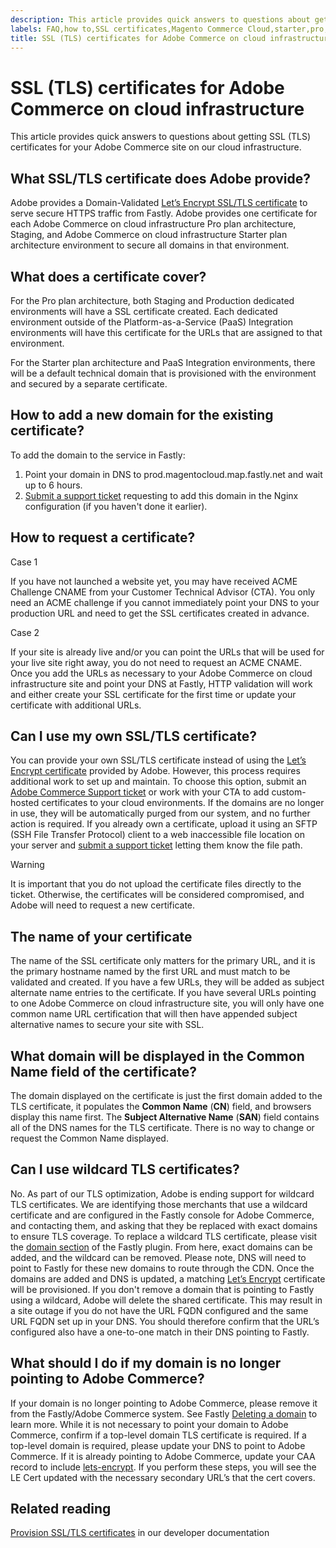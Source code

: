 ```yaml
---
description: This article provides quick answers to questions about getting SSL (TLS) certificates for your Adobe Commerce site on our cloud infrastructure.
labels: FAQ,how to,SSL certificates,Magento Commerce Cloud,starter,pro,certificate request,Adobe Commerce
title: SSL (TLS) certificates for Adobe Commerce on cloud infrastructure
---
```


# SSL (TLS) certificates for Adobe Commerce on cloud infrastructure

This article provides quick answers to questions about getting SSL (TLS) certificates for your Adobe Commerce site on our cloud infrastructure.

## What SSL/TLS certificate does Adobe provide?

Adobe provides a Domain-Validated [Let’s Encrypt SSL/TLS certificate](https://letsencrypt.org/) to serve secure HTTPS traffic from Fastly. Adobe provides one certificate for each Adobe Commerce on cloud infrastructure Pro plan architecture, Staging, and Adobe Commerce on cloud infrastructure Starter plan architecture environment to secure all domains in that environment.

## What does a certificate cover?

For the Pro plan architecture, both Staging and Production dedicated environments will have a SSL certificate created. Each dedicated environment outside of the Platform-as-a-Service (PaaS) Integration environments will have this certificate for the URLs that are assigned to that environment.

For the Starter plan architecture and PaaS Integration environments, there will be a default technical domain that is provisioned with the environment and secured by a separate certificate.

## How to add a new domain for the existing certificate?

To add the domain to the service in Fastly:

1. Point your domain in DNS to prod.magentocloud.map.fastly.net and wait up to 6 hours.
1. [Submit a support ticket](https://support.magento.com/hc/en-us/articles/360000913794#submit-ticket) requesting to add this domain in the Nginx configuration (if you haven't done it earlier).

## How to request a certificate?

Case 1

If you have not launched a website yet, you may have received ACME Challenge CNAME from your Customer Technical Advisor (CTA). You only need an ACME challenge if you cannot immediately point your DNS to your production URL and need to get the SSL certificates created in advance.

Case 2

If your site is already live and/or you can point the URLs that will be used for your live site right away, you do not need to request an ACME CNAME. Once you add the URLs as necessary to your Adobe Commerce on cloud infrastructure site and point your DNS at Fastly, HTTP validation will work and either create your SSL certificate for the first time or update your certificate with additional URLs.

## Can I use my own SSL/TLS certificate?

You can provide your own SSL/TLS certificate instead of using the [Let’s Encrypt certificate](https://letsencrypt.org/) provided by Adobe. However, this process requires additional work to set up and maintain. To choose this option, submit an [Adobe Commerce Support ticket](https://support.magento.com/hc/en-us/articles/360019088251) or work with your CTA to add custom-hosted certificates to your cloud environments. If the domains are no longer in use, they will be automatically purged from our system, and no further action is required. If you already own a certificate, upload it using an SFTP (SSH File Transfer Protocol) client to a web inaccessible file location on your server and [submit a support ticket](https://support.magento.com/hc/en-us/articles/360000913794#submit-ticket) letting them know the file path.

>[!WARNING]
>
>It is important that you do not upload the certificate files directly to the ticket. Otherwise, the certificates will be considered compromised, and Adobe will need to request a new certificate.

## The name of your certificate

The name of the SSL certificate only matters for the primary URL, and it is the primary hostname named by the first URL and must match to be validated and created. If you have a few URLs, they will be added as subject alternate name entries to the certificate. If you have several URLs pointing to one Adobe Commerce on cloud infrastructure site, you will only have one common name URL certification that will then have appended subject alternative names to secure your site with SSL.

## What domain will be displayed in the Common Name field of the certificate?

The domain displayed on the certificate is just the first domain added to the TLS certificate, it populates the **Common Name** (**CN**) field, and browsers display this name first. The **Subject Alternative Name** (**SAN**) field contains all of the DNS names for the TLS certificate. There is no way to change or request the Common Name displayed.

## Can I use wildcard TLS certificates?

No. As part of our TLS optimization, Adobe is ending support for wildcard TLS certificates. We are identifying those merchants that use a wildcard certificate and are configured in the Fastly console for Adobe Commerce, and contacting them, and asking that they be replaced with exact domains to ensure TLS coverage. To replace a wildcard TLS certificate, please visit the [domain section](https://devdocs.magento.com/cloud/cdn/configure-fastly-customize-cache.html#manage-domains) of the Fastly plugin. From here, exact domains can be added, and the wildcard can be removed. Please note, DNS will need to point to Fastly for these new domains to route through the CDN. Once the domains are added and DNS is updated, a matching [Let’s Encrypt](https://letsencrypt.org/) certificate will be provisioned. If you don't remove a domain that is pointing to Fastly using a wildcard, Adobe will delete the shared certificate. This may result in a site outage if you do not have the URL FQDN configured and the same URL FQDN set up in your DNS. You should therefore confirm that the URL’s configured also have a one-to-one match in their DNS pointing to Fastly.

## What should I do if my domain is no longer pointing to Adobe Commerce?

If your domain is no longer pointing to Adobe Commerce, please remove it from the Fastly/Adobe Commerce system. See Fastly [Deleting a domain](https://docs.fastly.com/en/guides/working-with-domains#deleting-a-domain) to learn more. While it is not necessary to point your domain to Adobe Commerce, confirm if a top-level domain TLS certificate is required. If a top-level domain is required, please update your DNS to point to Adobe Commerce. If it is already pointing to Adobe Commerce, update your CAA record to include [lets-encrypt](https://letsencrypt.org/). If you perform these steps, you will see the LE Cert updated with the necessary secondary URL’s that the cert covers.​

## Related reading

 [Provision SSL/TLS certificates](https://devdocs.magento.com/cloud/cdn/configure-fastly.html#provision-ssltls-certificates) in our developer documentation